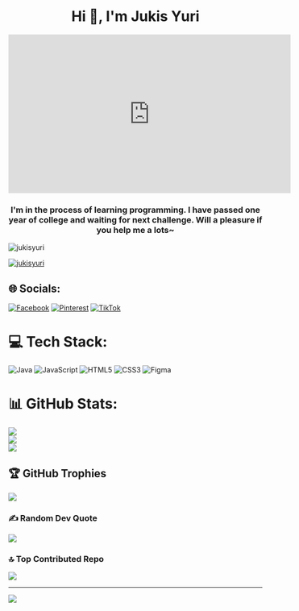 <h1 align="center">Hi 👋, I'm Jukis Yuri</h1>
<div align="center">
    <iframe width="560" height="315" src="https://moewalls.com/anime/changli-river-boat-wuthering-waves-live-wallpaper/" 
            frameborder="0" allow="accelerometer; autoplay; clipboard-write; encrypted-media; gyroscope; picture-in-picture" 
            allowfullscreen></iframe>
</div>
<h3 align="center">I'm in the process of learning programming. I have passed one year of college and waiting for next challenge. Will a pleasure if you help me a lots~</h3>
<p align="left"> <img src="https://komarev.com/ghpvc/?username=jukisyuri&label=Profile%20views&color=0e75b6&style=flat" alt="jukisyuri" /> </p>
<p align="left"> <a href="https://github.com/ryo-ma/github-profile-trophy"><img src="https://github-profile-trophy.vercel.app/?username=jukisyuri" alt="jukisyuri" /></a> </p>


## 🌐 Socials:
[![Facebook](https://img.shields.io/badge/Facebook-%231877F2.svg?logo=Facebook&logoColor=white)](https://www.facebook.com/yourlifehehe/) [![Pinterest](https://img.shields.io/badge/Pinterest-%23E60023.svg?logo=Pinterest&logoColor=white)](https://www.pinterest.com/bestngohao2005/) [![TikTok](https://img.shields.io/badge/TikTok-%23000000.svg?logo=TikTok&logoColor=white)](https://www.tiktok.com/@pilosjukis7?lang=vi-VN) 

# 💻 Tech Stack:
![Java](https://img.shields.io/badge/java-%23ED8B00.svg?style=for-the-badge&logo=openjdk&logoColor=white) ![JavaScript](https://img.shields.io/badge/javascript-%23323330.svg?style=for-the-badge&logo=javascript&logoColor=%23F7DF1E) ![HTML5](https://img.shields.io/badge/html5-%23E34F26.svg?style=for-the-badge&logo=html5&logoColor=white) ![CSS3](https://img.shields.io/badge/css3-%231572B6.svg?style=for-the-badge&logo=css3&logoColor=white) ![Figma](https://img.shields.io/badge/figma-%23F24E1E.svg?style=for-the-badge&logo=figma&logoColor=white)
# 📊 GitHub Stats:
![](https://github-readme-stats.vercel.app/api?username=JukisYuri&theme=dark&hide_border=false&include_all_commits=false&count_private=false)<br/>
![](https://github-readme-streak-stats.herokuapp.com/?user=JukisYuri&theme=dark&hide_border=false)<br/>
![](https://github-readme-stats.vercel.app/api/top-langs/?username=JukisYuri&theme=dark&hide_border=false&include_all_commits=false&count_private=false&layout=compact)

## 🏆 GitHub Trophies
![](https://github-profile-trophy.vercel.app/?username=JukisYuri&theme=radical&no-frame=false&no-bg=true&margin-w=4)

### ✍️ Random Dev Quote
![](https://quotes-github-readme.vercel.app/api?type=horizontal&theme=radical)

### 🔝 Top Contributed Repo
![](https://github-contributor-stats.vercel.app/api?username=JukisYuri&limit=5&theme=dark&combine_all_yearly_contributions=true)

---
[![](https://visitcount.itsvg.in/api?id=JukisYuri&icon=0&color=0)](https://visitcount.itsvg.in)

<!-- Proudly created with GPRM ( https://gprm.itsvg.in ) -->
